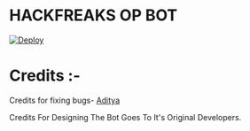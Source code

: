 # HACKFREAKS OP BOT

[![Deploy](https://www.herokucdn.com/deploy/button.svg)](https://heroku.com/deploy?template=https://github.com/swatv3nub/hackfreaks-super-bot)



# Credits :-

Credits for fixing bugs- [Aditya](t.me/xditya)

Credits For Designing The Bot Goes To It's Original Developers.
